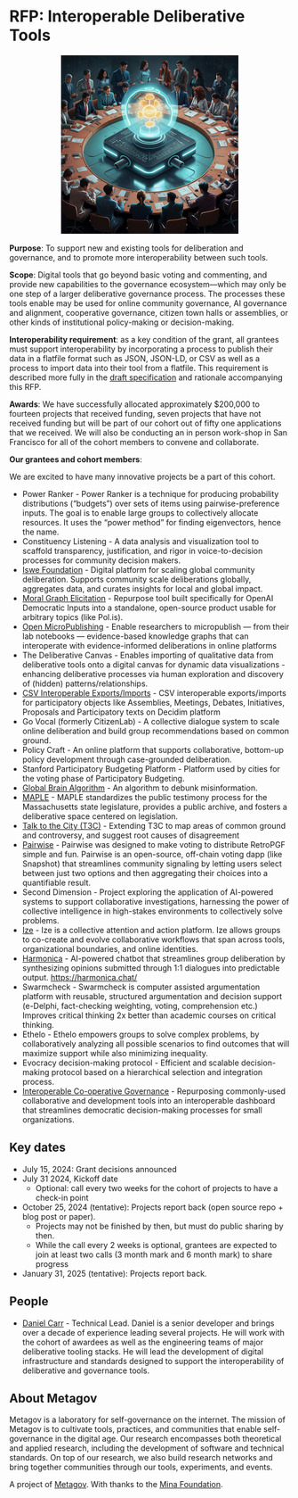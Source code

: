 # RFP: Interoperable Deliberative Tools
<p align="center">
  <img src="docs/assets/Websiteimage.jpeg" />
</p>

**Purpose**: To support new and existing tools for deliberation and governance, and to promote more interoperability between such tools.

**Scope**: Digital tools that go beyond basic voting and commenting, and provide new capabilities to the governance ecosystem—which may only be one step of a larger deliberative governance process. The processes these tools enable may be used for online community governance, AI governance and alignment, cooperative governance, citizen town halls or assemblies, or other kinds of institutional policy-making or decision-making.

**Interoperability requirement**: as a key condition of the grant, all grantees must support interoperability by incorporating a process to publish their data in a flatfile format such as JSON, JSON-LD, or CSV as well as a process to import data into their tool from a flatfile. This requirement is described more fully in the [draft specification](https://docs.google.com/document/d/1G-2OVyJIvVTcQLPCg_mA3UzohSGZUm9dHPyWKwK4LlA/edit) and rationale accompanying this RFP.

**Awards**: We have successfully allocated approximately $200,000 to fourteen projects that received funding, seven projects that have not received funding but will be part of our cohort out of fifty one applications that we received. We will also be conducting an in person work-shop in San Francisco for all of the cohort members to convene and collaborate.

**Our grantees and cohort members**:

We are excited to have many innovative projects be a part of this cohort. 

- Power Ranker - Power Ranker is a technique for producing probability distributions (“budgets”) over sets of items using pairwise-preference inputs. The goal is to enable large groups to collectively allocate resources. It uses the “power method” for finding eigenvectors, hence the name.
- Constituency Listening - A data analysis and visualization tool to scaffold transparency, justification, and rigor in voice-to-decision processes for community decision makers.
- [Iswe Foundation](https://docs.google.com/document/d/1sZ5Q-_J4ZNxWZlL0EFHDrafBzPHR1dUoeNQ5B6keCC8/edit?usp=sharing) - Digital platform for scaling global community deliberation. Supports community scale deliberations globally, aggregates data, and curates insights for local and global impact.
- [Moral Graph Elicitation](https://docs.google.com/document/d/1GWmEYh6sYwU6N0VjYD5P7VlUNoscFjxZzcRnVfcGdz8/edit?usp=sharing) - Repurpose tool built specifically for OpenAI Democratic Inputs into a standalone, open-source product usable for arbitrary topics (like Pol.is).
- [Open MicroPublishing](https://docs.google.com/document/d/15wZ9G3WRzCwC6z6cy-a2pK_ZNem-SCrRMEZkizx9mK8/edit?usp=sharing) - Enable researchers to micropublish — from their lab notebooks — evidence-based knowledge graphs that can interoperate with evidence-informed deliberations in online platforms
- The Deliberative Canvas - Enables importing of qualitative data from deliberative tools onto a digital canvas for dynamic data visualizations - enhancing deliberative processes via human exploration and discovery of (hidden) patterns/relationships.
- [CSV Interoperable Exports/Imports](https://docs.google.com/document/d/1x2crxfqU7hsnF1G_FQeDCvwlKctsW--wdA28ucd1KIc/edit) - CSV interoperable exports/imports for participatory objects like Assemblies, Meetings, Debates, Initiatives, Proposals and Participatory texts on Decidim platform
- Go Vocal (formerly CitizenLab) - A collective dialogue system to scale online deliberation and build group recommendations based on common ground​.
- Policy Craft - An online platform that supports collaborative, bottom-up policy development through case-grounded deliberation.
- Stanford Participatory Budgeting Platform - Platform used by cities for the voting phase of Participatory Budgeting.
- [Global Brain Algorithm](https://docs.google.com/document/d/1pTRmXC-RmjFxZeT9LQN3Kj6n2pB9ClM_k11eMoAIS18) - An algorithm to debunk misinformation.
- [MAPLE](https://docs.google.com/document/d/1kpMKUBJEtwZFeMtH5xl75Js0QCp1zJodq_H5FIha99Q/edit) - MAPLE standardizes the public testimony process for the Massachusetts state legislature, provides a public archive, and fosters a deliberative space centered on legislation.
- [Talk to the City (T3C)](https://docs.google.com/document/d/1LzXa4KY3Iuu-nJDJMfafeC8lWMSVLcgsQ_1nZOc-jJE/edit) - Extending T3C to map areas of common ground and controversy, and suggest root causes of disagreement
- [Pairwise](https://www.pairwise.vote/) - Pairwise was designed to make voting to distribute RetroPGF simple and fun. Pairwise is an open-source, off-chain voting dapp (like Snapshot) that streamlines community signaling by letting users select between just two options and then aggregating their choices into a quantifiable result.
- Second Dimension - Project exploring the application of AI-powered systems to support collaborative investigations, harnessing the power of collective intelligence in high-stakes environments to collectively solve problems.
- [Ize](https://ize.space/) - Ize is a collective attention and action platform. Ize allows groups to co-create and evolve collaborative workflows that span across tools, organizational boundaries, and online identities. 
- [Harmonica](https://docs.google.com/document/d/1Dk1uHp_GxQWwb7ICmTe-yMXV47r3PQ77sZ5mgCeohG4/edit) - AI-powered chatbot that streamlines group deliberation by synthesizing opinions submitted through 1:1 dialogues into predictable output. https://harmonica.chat/ 
- Swarmcheck - Swarmcheck is computer assisted argumentation platform with reusable, structured argumentation and decision support (e-Delphi, fact-checking weighting, voting, comprehension etc.) Improves critical thinking 2x better than academic courses on critical thinking.
- Ethelo - Ethelo empowers groups to solve complex problems, by collaboratively analyzing all possible scenarios to find outcomes that will maximize support while also minimizing inequality. 
- Evocracy decision-making protocol - Efficient and scalable decision-making protocol based on a hierarchical selection and integration process.
- [Interoperable Co-operative Governance](https://docs.google.com/document/d/17yJ4QCMROqAFfuLMlYV4yozgCHMelV0PK8PWNk-MnkA/edit?usp=sharing) - Repurposing commonly-used collaborative and development tools into an interoperable dashboard that streamlines democratic decision-making processes for small organizations.

## Key dates
- July 15, 2024: Grant decisions announced
- July 31 2024, Kickoff date
  - Optional: call every two weeks for the cohort of projects to have a check-in point
- October 25, 2024 (tentative): Projects report back (open source repo + blog post or paper). 
  - Projects may not be finished by then, but must do public sharing by then.
  - While the call every 2 weeks is optional, grantees are expected to join at least two calls (3 month mark and 6 month mark) to share progress 
- January 31, 2025 (tentative): Projects report back.

## People
- [Daniel Carr](https://au.linkedin.com/in/daniel-carr-322178160) - Technical Lead. Daniel is a senior developer and brings over a decade of experience leading several projects. He will work with the cohort of awardees as well as the engineering teams of major deliberative tooling stacks. He will lead the development of digital infrastructure and standards designed to support the interoperability of deliberative and governance tools.

## About Metagov
Metagov is a laboratory for self-governance on the internet. The mission of Metagov is to cultivate tools, practices, and communities that enable self-governance in the digital age. Our research encompasses both theoretical and applied research, including the development of software and technical standards. On top of our research, we also build research networks and bring together communities through our tools, experiments, and events.

A project of [Metagov](https://metagov.org/). With thanks to the [Mina Foundation](https://www.minafoundation.com/).
